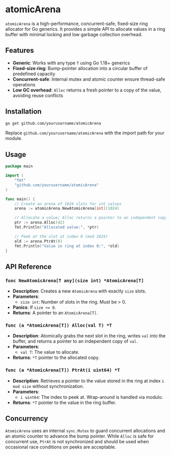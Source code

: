 # atomicArena

`atomicArena` is a high-performance, concurrent-safe, fixed-size ring allocator for Go generics. It provides a simple API to allocate values in a ring buffer with minimal locking and low garbage collection overhead.

## Features

- **Generic**: Works with any type `T` using Go 1.18+ generics
- **Fixed-size ring**: Bump-pointer allocation into a circular buffer of predefined capacity
- **Concurrent-safe**: Internal mutex and atomic counter ensure thread-safe operations
- **Low GC overhead**: `Alloc` returns a fresh pointer to a copy of the value, avoiding reuse conflicts

## Installation

```bash
go get github.com/yourusername/atomicArena
```

Replace `github.com/yourusername/atomicArena` with the import path for your module.

## Usage

```go
package main

import (
    "fmt"
    "github.com/yourusername/atomicArena"
)

func main() {
    // Create an arena of 1024 slots for int values
    arena := atomicArena.NewAtomicArena[int](1024)

    // Allocate a value; Alloc returns a pointer to an independent copy
    ptr := arena.Alloc(42)
    fmt.Println("Allocated value:", *ptr)

    // Peek at the slot at index 0 (mod 1024)
    old := arena.PtrAt(0)
    fmt.Println("Value in ring at index 0:", *old)
}
```

## API Reference

### `func NewAtomicArena[T any](size int) *AtomicArena[T]`

- **Description**: Creates a new `AtomicArena` with exactly `size` slots.
- **Parameters**:
  - `size int`: Number of slots in the ring. Must be > 0.
- **Panics**: If `size <= 0`.
- **Returns**: A pointer to an `AtomicArena[T]`.

### `func (a *AtomicArena[T]) Alloc(val T) *T`

- **Description**: Atomically grabs the next slot in the ring, writes `val` into the buffer, and returns a pointer to an independent copy of `val`.
- **Parameters**:
  - `val T`: The value to allocate.
- **Returns**: `*T` pointer to the allocated copy.

### `func (a *AtomicArena[T]) PtrAt(i uint64) *T`

- **Description**: Retrieves a pointer to the value stored in the ring at index `i mod size` without synchronization.
- **Parameters**:
  - `i uint64`: The index to peek at. Wrap-around is handled via modulo.
- **Returns**: `*T` pointer to the value in the ring buffer.

## Concurrency

`AtomicArena` uses an internal `sync.Mutex` to guard concurrent allocations and an atomic counter to advance the bump pointer. While `Alloc` is safe for concurrent use, `PtrAt` is not synchronized and should be used when occasional race conditions on peeks are acceptable.